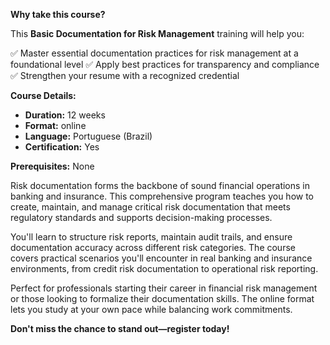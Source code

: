 **Why take this course?**

This **Basic Documentation for Risk Management** training will help you:

✅ Master essential documentation practices for risk management at a foundational level
✅ Apply best practices for transparency and compliance
✅ Strengthen your resume with a recognized credential

**Course Details:**
- **Duration:** 12 weeks
- **Format:** online
- **Language:** Portuguese (Brazil)
- **Certification:** Yes

**Prerequisites:**
None

Risk documentation forms the backbone of sound financial operations in banking and insurance. This comprehensive program teaches you how to create, maintain, and manage critical risk documentation that meets regulatory standards and supports decision-making processes.

You'll learn to structure risk reports, maintain audit trails, and ensure documentation accuracy across different risk categories. The course covers practical scenarios you'll encounter in real banking and insurance environments, from credit risk documentation to operational risk reporting.

Perfect for professionals starting their career in financial risk management or those looking to formalize their documentation skills. The online format lets you study at your own pace while balancing work commitments.

**Don't miss the chance to stand out—register today!**